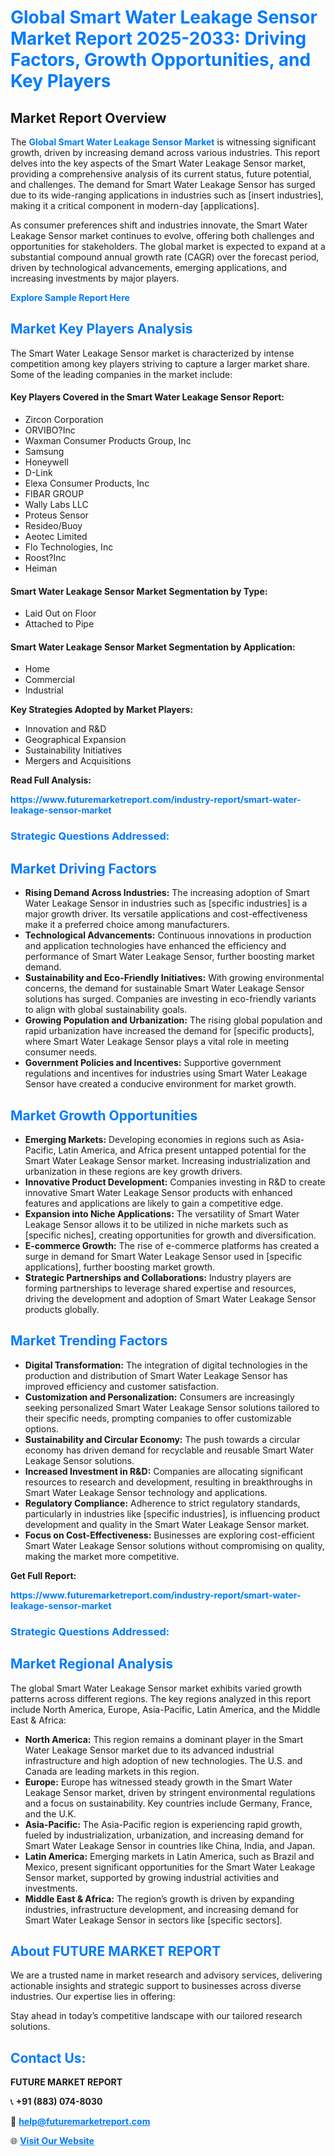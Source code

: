 <h1 style="color: #007BFF;">Global Smart Water Leakage Sensor Market Report 2025-2033: Driving Factors, Growth Opportunities, and Key Players</h1>

<section id="overview">
<h2>Market Report Overview</h2>
<p>The <a href="https://www.futuremarketreport.com/industry-report/smart-water-leakage-sensor-market" style="color: #007BFF; text-decoration: none;"><strong>Global Smart Water Leakage Sensor Market</strong></a> is witnessing significant growth, driven by increasing demand across various industries. This report delves into the key aspects of the Smart Water Leakage Sensor market, providing a comprehensive analysis of its current status, future potential, and challenges. The demand for Smart Water Leakage Sensor has surged due to its wide-ranging applications in industries such as [insert industries], making it a critical component in modern-day [applications].</p>
<p>As consumer preferences shift and industries innovate, the Smart Water Leakage Sensor market continues to evolve, offering both challenges and opportunities for stakeholders. The global market is expected to expand at a substantial compound annual growth rate (CAGR) over the forecast period, driven by technological advancements, emerging applications, and increasing investments by major players.</p>
</section>

<section id="overview">
<p><a href="https://www.futuremarketreport.com/request-sample/reportId=115466" style="color: #007BFF; text-decoration: none;"><strong>Explore Sample Report Here</strong></a></p>
</section>

<section id="key-players">
<h2 style="color: #007BFF;">Market Key Players Analysis</h2>
<p>The Smart Water Leakage Sensor market is characterized by intense competition among key players striving to capture a larger market share. Some of the leading companies in the market include:</p>
<h4>Key Players Covered in the Smart Water Leakage Sensor Report:</h4>
<ul><li>Zircon Corporation</li><li>ORVIBO?Inc</li><li>Waxman Consumer Products Group, Inc</li><li>Samsung</li><li>Honeywell</li><li>D-Link</li><li>Elexa Consumer Products, Inc</li><li>FIBAR GROUP</li><li>Wally Labs LLC</li><li>Proteus Sensor</li><li>Resideo/Buoy</li><li>Aeotec Limited</li><li>Flo Technologies, Inc</li><li>Roost?Inc</li><li>Heiman</li></ul>
<h4>Smart Water Leakage Sensor Market Segmentation by Type:</h4>
<ul><li>Laid Out on Floor</li><li>Attached to Pipe</li></ul>

<h4>Smart Water Leakage Sensor Market Segmentation by Application:</h4>
<ul><li>Home</li><li>Commercial</li><li>Industrial</li></ul>
<p><strong>Key Strategies Adopted by Market Players:</strong></p>
<ul>
<li>Innovation and R&D</li>
<li>Geographical Expansion</li>
<li>Sustainability Initiatives</li>
<li>Mergers and Acquisitions</li>
</ul>
</section>

<section>
<p><strong>Read Full Analysis: </strong></p><a href="https://www.futuremarketreport.com/industry-report/smart-water-leakage-sensor-market" style="color: #007BFF; text-decoration: none;"><strong>https://www.futuremarketreport.com/industry-report/smart-water-leakage-sensor-market</strong></a>
<h3 style="color: #007BFF;">Strategic Questions Addressed:</h3>
</section>

<section id="driving-factors">
<h2 style="color: #007BFF;">Market Driving Factors</h2>
<ul>
<li><strong>Rising Demand Across Industries:</strong> The increasing adoption of Smart Water Leakage Sensor in industries such as [specific industries] is a major growth driver. Its versatile applications and cost-effectiveness make it a preferred choice among manufacturers.</li>
<li><strong>Technological Advancements:</strong> Continuous innovations in production and application technologies have enhanced the efficiency and performance of Smart Water Leakage Sensor, further boosting market demand.</li>
<li><strong>Sustainability and Eco-Friendly Initiatives:</strong> With growing environmental concerns, the demand for sustainable Smart Water Leakage Sensor solutions has surged. Companies are investing in eco-friendly variants to align with global sustainability goals.</li>
<li><strong>Growing Population and Urbanization:</strong> The rising global population and rapid urbanization have increased the demand for [specific products], where Smart Water Leakage Sensor plays a vital role in meeting consumer needs.</li>
<li><strong>Government Policies and Incentives:</strong> Supportive government regulations and incentives for industries using Smart Water Leakage Sensor have created a conducive environment for market growth.</li>
</ul>
</section>

<section id="growth-opportunities">
<h2 style="color: #007BFF;">Market Growth Opportunities</h2>
<ul>
<li><strong>Emerging Markets:</strong> Developing economies in regions such as Asia-Pacific, Latin America, and Africa present untapped potential for the Smart Water Leakage Sensor market. Increasing industrialization and urbanization in these regions are key growth drivers.</li>
<li><strong>Innovative Product Development:</strong> Companies investing in R&D to create innovative Smart Water Leakage Sensor products with enhanced features and applications are likely to gain a competitive edge.</li>
<li><strong>Expansion into Niche Applications:</strong> The versatility of Smart Water Leakage Sensor allows it to be utilized in niche markets such as [specific niches], creating opportunities for growth and diversification.</li>
<li><strong>E-commerce Growth:</strong> The rise of e-commerce platforms has created a surge in demand for Smart Water Leakage Sensor used in [specific applications], further boosting market growth.</li>
<li><strong>Strategic Partnerships and Collaborations:</strong> Industry players are forming partnerships to leverage shared expertise and resources, driving the development and adoption of Smart Water Leakage Sensor products globally.</li>
</ul>
</section>

<section id="trending-factors">
<h2 style="color: #007BFF;">Market Trending Factors</h2>
<ul>
<li><strong>Digital Transformation:</strong> The integration of digital technologies in the production and distribution of Smart Water Leakage Sensor has improved efficiency and customer satisfaction.</li>
<li><strong>Customization and Personalization:</strong> Consumers are increasingly seeking personalized Smart Water Leakage Sensor solutions tailored to their specific needs, prompting companies to offer customizable options.</li>
<li><strong>Sustainability and Circular Economy:</strong> The push towards a circular economy has driven demand for recyclable and reusable Smart Water Leakage Sensor solutions.</li>
<li><strong>Increased Investment in R&D:</strong> Companies are allocating significant resources to research and development, resulting in breakthroughs in Smart Water Leakage Sensor technology and applications.</li>
<li><strong>Regulatory Compliance:</strong> Adherence to strict regulatory standards, particularly in industries like [specific industries], is influencing product development and quality in the Smart Water Leakage Sensor market.</li>
<li><strong>Focus on Cost-Effectiveness:</strong> Businesses are exploring cost-efficient Smart Water Leakage Sensor solutions without compromising on quality, making the market more competitive.</li>
</ul>
</section>

<section>
<p><strong>Get Full Report: </strong></p><a href="https://www.futuremarketreport.com/industry-report/smart-water-leakage-sensor-market" style="color: #007BFF; text-decoration: none;"><strong>https://www.futuremarketreport.com/industry-report/smart-water-leakage-sensor-market</strong></a>
<h3 style="color: #007BFF;">Strategic Questions Addressed:</h3>
</section>


<section id="regional-analysis">
<h2 style="color: #007BFF;">Market Regional Analysis</h2>
<p>The global Smart Water Leakage Sensor market exhibits varied growth patterns across different regions. The key regions analyzed in this report include North America, Europe, Asia-Pacific, Latin America, and the Middle East & Africa:</p>
<ul>
<li><strong>North America:</strong> This region remains a dominant player in the Smart Water Leakage Sensor market due to its advanced industrial infrastructure and high adoption of new technologies. The U.S. and Canada are leading markets in this region.</li>
<li><strong>Europe:</strong> Europe has witnessed steady growth in the Smart Water Leakage Sensor market, driven by stringent environmental regulations and a focus on sustainability. Key countries include Germany, France, and the U.K.</li>
<li><strong>Asia-Pacific:</strong> The Asia-Pacific region is experiencing rapid growth, fueled by industrialization, urbanization, and increasing demand for Smart Water Leakage Sensor in countries like China, India, and Japan.</li>
<li><strong>Latin America:</strong> Emerging markets in Latin America, such as Brazil and Mexico, present significant opportunities for the Smart Water Leakage Sensor market, supported by growing industrial activities and investments.</li>
<li><strong>Middle East & Africa:</strong> The region’s growth is driven by expanding industries, infrastructure development, and increasing demand for Smart Water Leakage Sensor in sectors like [specific sectors].</li>
</ul>
</section>

<footer>
<h2 style="color: #007BFF;">About FUTURE MARKET REPORT</h2>
<p>We are a trusted name in market research and advisory services, delivering actionable insights and strategic support to businesses across diverse industries. Our expertise lies in offering:</p>

<p>Stay ahead in today’s competitive landscape with our tailored research solutions.</p>

<h2 style="color: #007BFF;">Contact Us:</h2>
<p><strong>FUTURE MARKET REPORT</strong></p>
<p>📞 <strong>+91 (883) 074-8030</strong></p>
<p>📧 <strong><a href="mailto:help@futuremarketreport.com" style="color: #007BFF;">help@futuremarketreport.com</a></strong></p>
<p>🌐 <strong><a href="https://www.futuremarketreport.com/" style="color: #007BFF;">Visit Our Website</a></strong></p>
</footer>